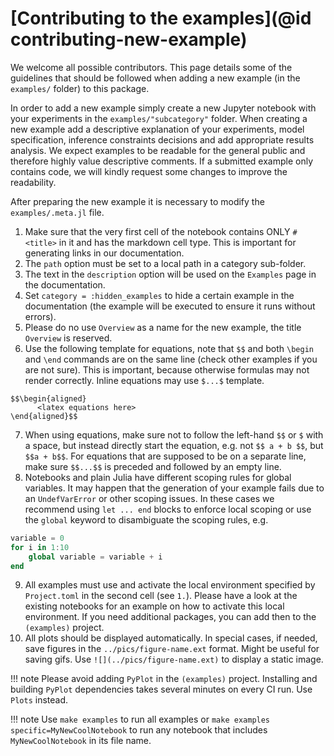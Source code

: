 # [Contributing to the examples](@id contributing-new-example)

We welcome all possible contributors. This page details some of the guidelines that should be followed when adding a new example (in the `examples/` folder) to this package.

In order to add a new example simply create a new Jupyter notebook with your experiments in the `examples/"subcategory"` folder. When creating a new example add a descriptive explanation of your experiments, model specification, inference constraints decisions and add appropriate results analysis. We expect examples to be readable for the general public and therefore highly value descriptive comments. If a submitted example only contains code, we will kindly request some changes to improve the readability.

After preparing the new example it is necessary to modify the `examples/.meta.jl` file.

1. Make sure that the very first cell of the notebook contains ONLY `# <title>` in it and has the markdown cell type. This is important for generating links in our documentation.
2. The `path` option must be set to a local path in a category sub-folder.
3. The text in the `description` option will be used on the `Examples` page in the documentation.
4. Set `category = :hidden_examples` to hide a certain example in the documentation (the example will be executed to ensure it runs without errors).
5. Please do no use `Overview` as a name for the new example, the title `Overview` is reserved.
6. Use the following template for equations, note that `$$` and both `\begin` and `\end` commands are on the same line (check other examples if you are not sure). This is important, because otherwise formulas may not render correctly. Inline equations may use `$...$` template.
```
$$\begin{aligned}
      <latex equations here>
\end{aligned}$$
``` 
7. When using equations, make sure not to follow the left-hand `$$` or `$` with a space, but instead directly start the equation, e.g. not `$$ a + b $$`, but `$$a + b$$`. For equations that are supposed to be on a separate line, make sure `$$...$$` is preceded and followed by an empty line.
8. Notebooks and plain Julia have different scoping rules for global variables. It may happen that the generation of your example fails due to an `UndefVarError` or other scoping issues. In these cases we recommend using `let ... end` blocks to enforce local scoping or use the `global` keyword to disambiguate the scoping rules, e.g.
```julia
variable = 0
for i in 1:10
    global variable = variable + i
end
```
9. All examples must use and activate the local environment specified by `Project.toml` in the second cell (see `1.`). Please have a look at the existing notebooks for an example on how to activate this local environment. If you need additional packages, you can add then to the `(examples)` project.
10. All plots should be displayed automatically. In special cases, if needed, save figures in the `../pics/figure-name.ext` format. Might be useful for saving gifs. Use `![](../pics/figure-name.ext)` to display a static image.

!!! note
    Please avoid adding `PyPlot` in the `(examples)` project. Installing and building `PyPlot` dependencies takes several minutes on every CI run. Use `Plots` instead.

!!! note
    Use `make examples` to run all examples or `make examples specific=MyNewCoolNotebook` to run any notebook that includes `MyNewCoolNotebook` in its file name.
